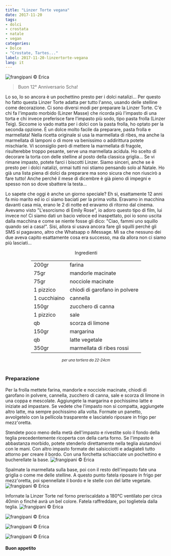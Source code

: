 ```yaml
---
title: "Linzer Torte vegana"
date: 2017-11-20
tags:
- dolci 
- crostata
- natale
- vegan
categories:
- Dolce
- "Crostate, Tartes..."
label: 2017-11-20-linzertorte-vegana
lang: it 
---
```

![](header.jpg "frangipani © Erica")

> Buon 12° Anniversario Scha!

Lo so, lo so ancora è un pochettino presto per i dolci natalizi... Per questo ho fatto questa Linzer Torte adatta per tutto l'anno, usando delle stelline come decorazione. Ci sono diversi modi per preparare la Linzer Torte. C'è chi fa l'impasto morbido (Linzer Masse) che ricorda più l'impasto di una torta e chi invece preferisce fare l'impasto più sodo, tipo pasta frolla (Linzer Teig). Siccome io vado matta per i dolci con la pasta frolla, ho optato per la seconda opzione. È un dolce molto facile da preparare, pasta frolla e marmellata! Nella ricetta originale si usa la marmellata di ribes, ma anche la marmellata di lamponi o di more va benissimo o addirittura potete mischiarle. Vi sconsiglio però di mettere la marmellata di fragole, risulterebbe troppo pesante, serve una marmellata acidula. Ho scelto di decorare la torta con delle stelline al posto della classica griglia... Se vi rimane impasto, potete farci i biscotti Linzer. Siamo sinceri, anche se è presto per i dolci natalizi, ormai tutti noi stiamo pensando solo al Natale. Ho già una lista piena di dolci da preparare ma sono sicura che non riuscirò a fare tutto! Anche perché il mese di dicembre è già pieno di impegni e spesso non so dove sbattere la testa...

Lo sapete che oggi è anche un giorno speciale? Eh si, esattamente 12 anni fa mio marito ed io ci siamo baciati per la prima volta. Eravamo in macchina davanti casa mia, erano le 2 di notte ed eravamo di ritorno dal cinema. Avevamo visto "L'esorcismo di Emily Rose", io adoro questo tipo di film, lui invece no! Ci siamo dati un bacio veloce ed inaspettato, poi io sono uscita dalla macchina e come se niente fosse gli dico: "Ciao, fammi uno squillo quando sei a casa!". Sisi, allora si usava ancora fare gli squilli perché gli SMS si pagavano, altro che Whatsapp o iMessage. Mi sa che nessuno dei due aveva capito esattamente cosa era successo, ma da allora non ci siamo più lasciati...

<div id="wrapper" style="text-align: center">
  <div id="yourdiv" style="display: inline-block;">
    <div class="ingredients">
      <div class="ingredients-title">Ingredienti</div>
           <table>
        <tbody>
          <tr>
            <td>200gr</td>
            <td>farina</td>
          </tr>
          <tr>
            <td>75gr</td>
            <td>mandorle macinate</td>
          </tr>
          <tr>
            <td>75gr</td>
            <td>nocciole macinate</td>
          </tr>
          <tr>
            <td>1 pizzico</td>
            <td>chiodi di garofano in polvere</td>
          </tr>
          <tr>
            <td>1 cucchiaino</td>
            <td>cannella</td>
          </tr>
          <tr>
            <td>150gr</td>
            <td>zucchero di canna</td>
          </tr>
          <tr>
            <td>1 pizzico</td>
            <td>sale</td>
           </tr>
          <tr>
            <td>qb</td>
            <td>scorza di limone</td>
          </tr>
          <tr>
            <td>150gr</td>
            <td>margarina</td>
          </tr>
          <tr>
            <td>qb</td>
            <td>latte vegetale</td>
          </tr>
          <tr>
            <td>350gr</td>
            <td>marmellata di ribes rossi</td>
          </tr>
        </tbody>
      </table>
      <i class="pull-right" style="font-size: 80%;">per una tortiera da 22-24cm</i>
      <br></br>
    </div>
  </div>
</div>


<h3>
  <font color="grey">
    <i class="fa fa-cogs"></i>
  </font> Preparazione
</h3>

Per la frolla mettete farina, mandorle e nocciole macinate, chiodi di garofano in polvere, cannella, zucchero di canna, sale e scorza di limone in una coppa e mescolate. Aggiungete la margarina e pochissimo latte e iniziate ad impastare. Se vedete che l'impasto non si compatta, aggiungete altro latte, ma sempre pochissimo alla volta. Formate un panetto, avvolgetelo con la pellicola trasparente e lasciatelo riposare in frigo per mezz'oretta. 

Stendete poco meno della metà dell'impasto e rivestite solo il fondo della teglia precedentemente ricoperta con della carta forno. Se l'impasto è abbastanza morbido, potete stenderlo direttamente nella teglia aiutandovi con le mani. Con altro impasto formate dei salsicciotti e adagiateli tutto attorno per creare il bordo. Con una forchetta schiacciate un pochettino e bucherellate la base.
![](bordo.jpg "frangipani © Erica")

Spalmate la marmellata sulla base, poi con il resto dell'impasto fate una griglia o come me delle stelline. A questo punto fatela riposare in frigo per mezz'oretta, poi spennellate il bordo e le stelle con del latte vegetale.
![](teglia.jpg "frangipani © Erica")

Infornate la Linzer Torte nel forno preriscaldato a 180°C ventilato per circa 40min o finché avrà un bel colore. Fatela raffreddare, poi toglietela dalla teglia.
![](risultato1.jpg "frangipani © Erica")

![](risultato2.jpg "frangipani © Erica")

![](risultato3.jpg "frangipani © Erica")

![](risultato4.jpg "frangipani © Erica")

<h4>Buon appetito
  <font color="red">
    <i class="fa fa-smile-o"></i>
  </font>
</h4>